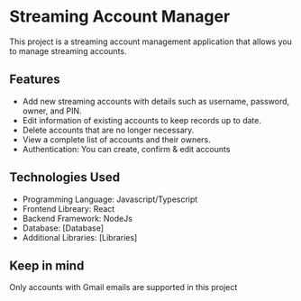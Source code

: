 # Streaming Account Manager

This project is a streaming account management application that allows you to manage streaming accounts.

## Features

- Add new streaming accounts with details such as username, password, owner, and PIN.
- Edit information of existing accounts to keep records up to date.
- Delete accounts that are no longer necessary.
- View a complete list of accounts and their owners.
- Authentication: You can create, confirm & edit accounts

## Technologies Used

- Programming Language: Javascript/Typescript
- Frontend Libreary: React
- Backend Framework: NodeJs
- Database: [Database]
- Additional Libraries: [Libraries]

## Keep in mind
Only accounts with Gmail emails are supported in this project
